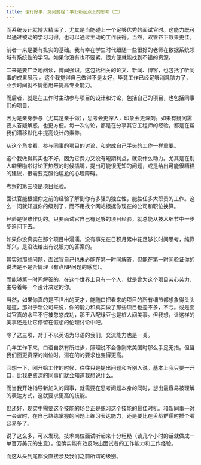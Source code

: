 ```yaml
---
title: 但行好事，莫问前程：事业新起点上的思考（二）
---
```


而系统设计就博大精深了，尤其是当能碰上一个足够优秀的面试官时。这能力既可以通过被动的学习习得，也可以通过主动的工作获得。当然，双管齐下效果更佳。

前者一来是要有扎实的基础。我有幸在学生时代跟随一些很好的老师在数据系统领域有系统性的学习。如果你没有也不要紧，很方便就能找到不错的资源。

二来是要广泛地阅读，博闻强识。这包括相关的论文、新闻、博客，也包括了听同事的成果展示 。这个我觉得自己做得不是太好，毕竟工作已经足够消耗脑力了，业余时间就不情愿用来提高专业能力。

而后者，就是在工作时主动参与项目的设计和讨论，包括自己的项目，也包括同事们的项目。

因为是亲身参与（尤其是亲手做），思考会更深入，印象会更深刻。如果有疑问需要人答疑解惑，也更方便。每一次讨论，都是在分享其它工程师的经验，都是在帮我们潜移默化中提高设计的素养。

从这个角度看，参与同事的项目的讨论，和完成自己手头的工作一样重要。

这个我做得其实也不好，因为它费力又没有短期利益，就没什么动力。尤其是在别人噼里啪啦讨论正热烈的时候插嘴，提出可能很无知的问题，或是给出可能很糟糕的建议，很需要克服怕尴尬的心理障碍。

考察的第三项是项目经验。

面试官能根据你之前的经验了解到你有多强的独立性，能胜任多大职责的工作。这么一问就知道你的级别了，而不用找个网站根据你现在的公司和职位换算。

经验是很难作伪的。只要面试官自己有足够的项目经验，就总能从技术细节中一步步追问下去。

如果你没真实在那个项目中浸濡，没有事先在日积月累中花足够长时间思考，纯靠即兴，是没法给出有说服力的答案的。



其实对那些问题，面试官自己也未必能在第一时间解答，但能在第一时间验证你的说法是不是合情理（有点NP问题的感觉）。

而能够第一时间解答的，在这个世界上只有一个人，就是曾为这个项目劳心劳力、主导着每一个设计决定的你。

当然，如果你真的是不世出的天才，能随口把看来的项目的所有细节都想象得头头是道，那对于新公司来说，你的能力和真实做了那些项目也差不多，不亏。或是面试官真的水平不行被忽悠成功，那王八配绿豆也是桩人间美事。但我想，让这样的美事还是让它停留在假想的伦理讨论中吧。

除了这三项，对于不以英语为母语的我们，交流能力也是一关。

几年工作下来，口语自然有所进步，照理说不会像刚来美国时那么手足无措。但当我们面更资深的岗位时，潜在的的要求也变得更高。

回想一下，刚开始工作的时候，往往只是提出问题和听别人说。基本上我只要一开口，比我更资深的同事们就会知道我想说什么。

而当我开始指导新加入的同事，就需要在思考问题本身的同时，想出最容易被理解的表达方式，这就要求更高的技能。

但还好，现实中需要这个技能的场合正是练习这个技能的最佳时机。和新同事一对一会议时，在自己熟练掌握的问题上练习表达能力，还是要比在舌战群儒时插个嘴容易多了。

说了这么多，可以发现，技术岗位面试听起来十分粗糙（谈几个小时的话就做成一单百万美元的生意），但确实能有效反映出面试者的工作能力和工作经验。

而这从头到尾都没直接涉及我们之前所谓的级别。
